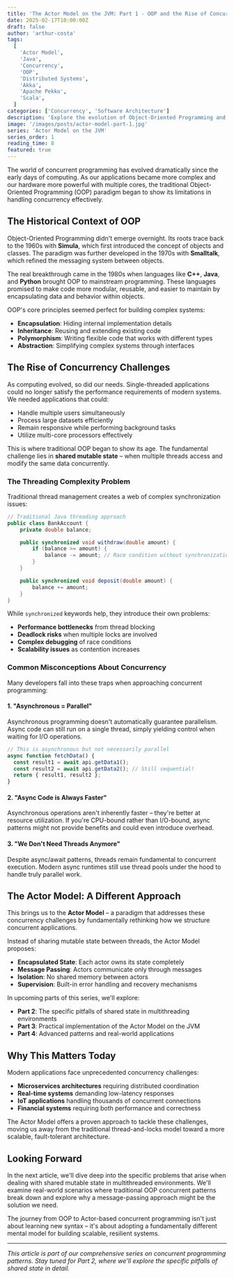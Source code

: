 ```yaml
---
title: 'The Actor Model on the JVM: Part 1 - OOP and the Rise of Concurrency Challenges'
date: 2025-02-17T10:00:00Z
draft: false
author: 'arthur-costa'
tags:
  [
    'Actor Model',
    'Java',
    'Concurrency',
    'OOP',
    'Distributed Systems',
    'Akka',
    'Apache Pekko',
    'Scala',
  ]
categories: ['Concurrency', 'Software Architecture']
description: 'Explore the evolution of Object-Oriented Programming and its challenges in concurrent programming, setting the stage for understanding the Actor Model as a solution.'
image: '/images/posts/actor-model-part-1.jpg'
series: 'Actor Model on the JVM'
series_order: 1
reading_time: 8
featured: true
---
```


The world of concurrent programming has evolved dramatically since the early days of computing. As our applications became more complex and our hardware more powerful with multiple cores, the traditional Object-Oriented Programming (OOP) paradigm began to show its limitations in handling concurrency effectively.

## The Historical Context of OOP

Object-Oriented Programming didn't emerge overnight. Its roots trace back to the 1960s with **Simula**, which first introduced the concept of objects and classes. The paradigm was further developed in the 1970s with **Smalltalk**, which refined the messaging system between objects.

The real breakthrough came in the 1980s when languages like **C++**, **Java**, and **Python** brought OOP to mainstream programming. These languages promised to make code more modular, reusable, and easier to maintain by encapsulating data and behavior within objects.

OOP's core principles seemed perfect for building complex systems:

- **Encapsulation**: Hiding internal implementation details
- **Inheritance**: Reusing and extending existing code
- **Polymorphism**: Writing flexible code that works with different types
- **Abstraction**: Simplifying complex systems through interfaces

## The Rise of Concurrency Challenges

As computing evolved, so did our needs. Single-threaded applications could no longer satisfy the performance requirements of modern systems. We needed applications that could:

- Handle multiple users simultaneously
- Process large datasets efficiently
- Remain responsive while performing background tasks
- Utilize multi-core processors effectively

This is where traditional OOP began to show its age. The fundamental challenge lies in **shared mutable state** – when multiple threads access and modify the same data concurrently.

### The Threading Complexity Problem

Traditional thread management creates a web of complex synchronization issues:

```java
// Traditional Java threading approach
public class BankAccount {
    private double balance;

    public synchronized void withdraw(double amount) {
        if (balance >= amount) {
            balance -= amount; // Race condition without synchronization
        }
    }

    public synchronized void deposit(double amount) {
        balance += amount;
    }
}
```

While `synchronized` keywords help, they introduce their own problems:

- **Performance bottlenecks** from thread blocking
- **Deadlock risks** when multiple locks are involved
- **Complex debugging** of race conditions
- **Scalability issues** as contention increases

### Common Misconceptions About Concurrency

Many developers fall into these traps when approaching concurrent programming:

#### 1. "Asynchronous = Parallel"

Asynchronous programming doesn't automatically guarantee parallelism. Async code can still run on a single thread, simply yielding control when waiting for I/O operations.

```javascript
// This is asynchronous but not necessarily parallel
async function fetchData() {
  const result1 = await api.getData1();
  const result2 = await api.getData2(); // Still sequential!
  return { result1, result2 };
}
```

#### 2. "Async Code is Always Faster"

Asynchronous operations aren't inherently faster – they're better at resource utilization. If you're CPU-bound rather than I/O-bound, async patterns might not provide benefits and could even introduce overhead.

#### 3. "We Don't Need Threads Anymore"

Despite async/await patterns, threads remain fundamental to concurrent execution. Modern async runtimes still use thread pools under the hood to handle truly parallel work.

## The Actor Model: A Different Approach

This brings us to the **Actor Model** – a paradigm that addresses these concurrency challenges by fundamentally rethinking how we structure concurrent applications.

Instead of sharing mutable state between threads, the Actor Model proposes:

- **Encapsulated State**: Each actor owns its state completely
- **Message Passing**: Actors communicate only through messages
- **Isolation**: No shared memory between actors
- **Supervision**: Built-in error handling and recovery mechanisms

In upcoming parts of this series, we'll explore:

- **Part 2**: The specific pitfalls of shared state in multithreading environments
- **Part 3**: Practical implementation of the Actor Model on the JVM
- **Part 4**: Advanced patterns and real-world applications

## Why This Matters Today

Modern applications face unprecedented concurrency challenges:

- **Microservices architectures** requiring distributed coordination
- **Real-time systems** demanding low-latency responses
- **IoT applications** handling thousands of concurrent connections
- **Financial systems** requiring both performance and correctness

The Actor Model offers a proven approach to tackle these challenges, moving us away from the traditional thread-and-locks model toward a more scalable, fault-tolerant architecture.

## Looking Forward

In the next article, we'll dive deep into the specific problems that arise when dealing with shared mutable state in multithreaded environments. We'll examine real-world scenarios where traditional OOP concurrent patterns break down and explore why a message-passing approach might be the solution we need.

The journey from OOP to Actor-based concurrent programming isn't just about learning new syntax – it's about adopting a fundamentally different mental model for building scalable, resilient systems.

---

_This article is part of our comprehensive series on concurrent programming patterns. Stay tuned for Part 2, where we'll explore the specific pitfalls of shared state in detail._
